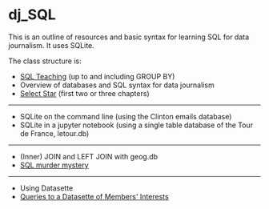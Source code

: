 # dj_SQL

This is an outline of resources and basic syntax for learning SQL for data journalism. It uses SQLite.

The class structure is:

- [SQL Teaching](https://www.sqlteaching.com/) (up to and including GROUP BY)
- Overview of databases and SQL syntax for data journalism
- [Select Star](https://selectstarsql.com/) (first two or three chapters)
---
- SQLite on the command line (using the Clinton emails database)
- SQLite in a jupyter notebook (using a single table database of the Tour de France, letour.db)
---
- (Inner) JOIN and LEFT JOIN with geog.db
- [SQL murder mystery](http://mystery.knightlab.com/index.html#experienced)
---
- Using Datasette
- [Queries to a Datasette of Members' Interests](https://github.com/simonw/register-of-members-interests-datasette)
